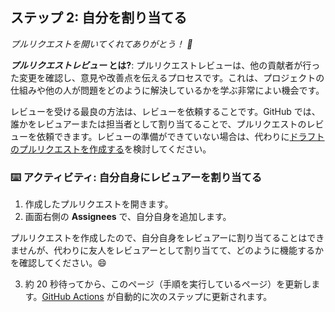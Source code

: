 <!--
<<< 作成者メモ: ステップ 2 >>>
前のステップを承認することから、このステップを開始します。
用語を定義し、docs.github.com へのリンクを設定します。
過去のメモ: このステップは、以前のバージョンの「推奨」、「承認」、「変更が必要」の各ステップを組み合わせたものです。
-->

## ステップ 2: 自分を割り当てる

_プルリクエストを開いてくれてありがとう！ :wave:_

**_プルリクエストレビュー_ とは?**: プルリクエストレビューは、他の貢献者が行った変更を確認し、意見や改善点を伝えるプロセスです。これは、プロジェクトの仕組みや他の人が問題をどのように解決しているかを学ぶ非常によい機会です。

レビューを受ける最良の方法は、レビューを依頼することです。GitHub では、誰かをレビュアーまたは担当者として割り当てることで、プルリクエストのレビューを依頼できます。レビューの準備ができていない場合は、代わりに[ドラフトのプルリクエストを作成する](https://docs.github.com/ja/pull-requests/collaborating-with-pull-requests/proposing-changes-to-your-work-with-pull-requests/creating-a-pull-request)を検討してください。

### :keyboard: アクティビティ: 自分自身にレビュアーを割り当てる

1. 作成したプルリクエストを開きます。
2. 画面右側の **Assignees** で、自分自身を追加します。

プルリクエストを作成したので、自分自身をレビュアーに割り当てることはできませんが、代わりに友人をレビュアーとして割り当てて、どのように機能するかを確認してください。:smile:

3. 約 20 秒待ってから、このページ（手順を実行しているページ）を更新します。[GitHub Actions](https://docs.github.com/ja/actions) が自動的に次のステップに更新されます。